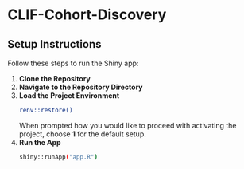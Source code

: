 # CLIF-Cohort-Discovery

## Setup Instructions

Follow these steps to run the Shiny app:

1. **Clone the Repository**
2. **Navigate to the Repository Directory**
3. **Load the Project Environment**
   ```sh
   renv::restore()
   ```
   When prompted how you would like to proceed with activating the project, choose **1** for the default setup.
4. **Run the App**
   ```sh
   shiny::runApp("app.R")
   ```
